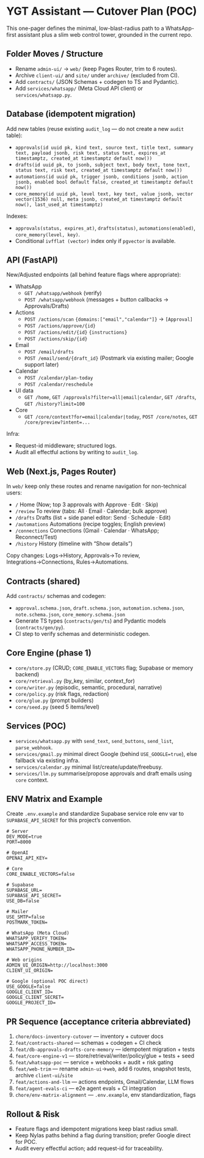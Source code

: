 # YGT Assistant — Cutover Plan (POC)

This one-pager defines the minimal, low-blast-radius path to a WhatsApp-first assistant plus a slim web control tower, grounded in the current repo.

## Folder Moves / Structure

- Rename `admin-ui/` → `web/` (keep Pages Router, trim to 6 routes).
- Archive `client-ui/` and `site/` under `archive/` (excluded from CI).
- Add `contracts/` (JSON Schemas + codegen to TS and Pydantic).
- Add `services/whatsapp/` (Meta Cloud API client) or `services/whatsapp.py`.

## Database (idempotent migration)

Add new tables (reuse existing `audit_log` — do not create a new `audit` table):

- `approvals(id uuid pk, kind text, source text, title text, summary text, payload jsonb, risk text, status text, expires_at timestamptz, created_at timestamptz default now())`
- `drafts(id uuid pk, to jsonb, subject text, body text, tone text, status text, risk text, created_at timestamptz default now())`
- `automations(id uuid pk, trigger jsonb, conditions jsonb, action jsonb, enabled bool default false, created_at timestamptz default now())`
- `core_memory(id uuid pk, level text, key text, value jsonb, vector vector(1536) null, meta jsonb, created_at timestamptz default now(), last_used_at timestamptz)`

Indexes:

- `approvals(status, expires_at)`, `drafts(status)`, `automations(enabled)`, `core_memory(level, key)`.
- Conditional `ivfflat (vector)` index only if `pgvector` is available.

## API (FastAPI)

New/Adjusted endpoints (all behind feature flags where appropriate):

- WhatsApp
  - `GET /whatsapp/webhook` (verify)
  - `POST /whatsapp/webhook` (messages + button callbacks → Approvals/Drafts)
- Actions
  - `POST /actions/scan` `{domains:["email","calendar"]}` → `[Approval]`
  - `POST /actions/approve/{id}`
  - `POST /actions/edit/{id}` `{instructions}`
  - `POST /actions/skip/{id}`
- Email
  - `POST /email/drafts`
  - `POST /email/send/{draft_id}` (Postmark via existing mailer; Google support later)
- Calendar
  - `POST /calendar/plan-today`
  - `POST /calendar/reschedule`
- UI data
  - `GET /home`, `GET /approvals?filter=all|email|calendar`, `GET /drafts`, `GET /history?limit=100`
- Core
  - `GET /core/context?for=email|calendar|today`, `POST /core/notes`, `GET /core/preview?intent=...`

Infra:

- Request-id middleware; structured logs.
- Audit all effectful actions by writing to `audit_log`.

## Web (Next.js, Pages Router)

In `web/` keep only these routes and rename navigation for non-technical users:

- `/` Home (Now; top 3 approvals with Approve · Edit · Skip)
- `/review` To review (tabs: All · Email · Calendar; bulk approve)
- `/drafts` Drafts (list + side panel editor: Send · Schedule · Edit)
- `/automations` Automations (recipe toggles; English preview)
- `/connections` Connections (Gmail · Calendar · WhatsApp; Reconnect/Test)
- `/history` History (timeline with “Show details”)

Copy changes: Logs→History, Approvals→To review, Integrations→Connections, Rules→Automations.

## Contracts (shared)

Add `contracts/` schemas and codegen:

- `approval.schema.json`, `draft.schema.json`, `automation.schema.json`, `note.schema.json`, `core_memory.schema.json`
- Generate TS types (`contracts/gen/ts`) and Pydantic models (`contracts/gen/py`).
- CI step to verify schemas and deterministic codegen.

## Core Engine (phase 1)

- `core/store.py` (CRUD; `CORE_ENABLE_VECTORS` flag; Supabase or memory backend)
- `core/retrieval.py` (by_key, similar, context_for)
- `core/writer.py` (episodic, semantic, procedural, narrative)
- `core/policy.py` (risk flags, redaction)
- `core/glue.py` (prompt builders)
- `core/seed.py` (seed 5 items/level)

## Services (POC)

- `services/whatsapp.py` with `send_text`, `send_buttons`, `send_list`, `parse_webhook`.
- `services/gmail.py` minimal direct Google (behind `USE_GOOGLE=true`), else fallback via existing infra.
- `services/calendar.py` minimal list/create/update/freebusy.
- `services/llm.py` summarise/propose approvals and draft emails using `core` context.

## ENV Matrix and Example

Create `.env.example` and standardize Supabase service role env var to `SUPABASE_API_SECRET` for this project’s convention.

```
# Server
DEV_MODE=true
PORT=8000

# OpenAI
OPENAI_API_KEY=

# Core
CORE_ENABLE_VECTORS=false

# Supabase
SUPABASE_URL=
SUPABASE_API_SECRET=
USE_DB=false

# Mailer
USE_SMTP=false
POSTMARK_TOKEN=

# WhatsApp (Meta Cloud)
WHATSAPP_VERIFY_TOKEN=
WHATSAPP_ACCESS_TOKEN=
WHATSAPP_PHONE_NUMBER_ID=

# Web origins
ADMIN_UI_ORIGIN=http://localhost:3000
CLIENT_UI_ORIGIN=

# Google (optional POC direct)
USE_GOOGLE=false
GOOGLE_CLIENT_ID=
GOOGLE_CLIENT_SECRET=
GOOGLE_PROJECT_ID=
```

## PR Sequence (acceptance criteria abbreviated)

1. `chore/docs-inventory-cutover` — inventory + cutover docs
2. `feat/contracts-shared` — schemas + codegen + CI check
3. `feat/db-approvals-drafts-core-memory` — idempotent migration + tests
4. `feat/core-engine-v1` — store/retrieval/writer/policy/glue + tests + seed
5. `feat/whatsapp-poc` — service + webhooks + audit + risk gating
6. `feat/web-trim` — rename `admin-ui`→`web`, add 6 routes, snapshot tests, archive `client-ui`/`site`
7. `feat/actions-and-llm` — actions endpoints, Gmail/Calendar, LLM flows
8. `feat/agent-evals-ci` — e2e agent evals + CI integration
9. `chore/env-matrix-alignment` — `.env.example`, env standardization, flags

## Rollout & Risk

- Feature flags and idempotent migrations keep blast radius small.
- Keep Nylas paths behind a flag during transition; prefer Google direct for POC.
- Audit every effectful action; add request-id for traceability.
